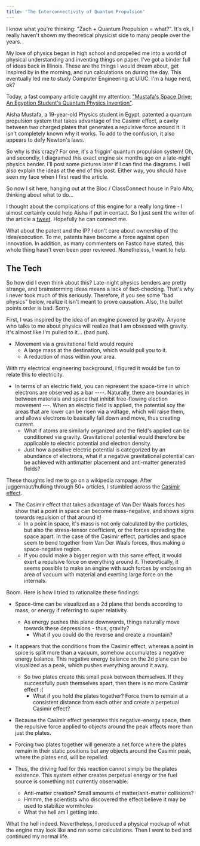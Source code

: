 ```yaml
---
title: 'The Interconnectivity of Quantum Propulsion'
---
```


I know what you're thinking: "Zach + Quantum Propulsion = what?". It's ok, I really haven't shown my theoretical physicist side to many people over the years.

My love of physics began in high school and propelled me into a world of physical understanding and inventing things on paper. I've got a binder full of ideas back in Illinois. These are the things I would dream about, get inspired by in the morning, and run calculations on during the day. This eventually led me to study Computer Engineering at UIUC. I'm a huge nerd, ok?

Today, a fast company article caught my attention: ["Mustafa's Space Drive: An Egyption Student's Quantum Physics Invention"](http://www.fastcompany.com/1837966/mustafas-space-drive-an-egyptian-students-quantum-physics-invention).

Aisha Mustafa, a 19-year-old Physics student in Egypt, patented a quantum propulsion system that takes advantage of the Casimir effect, a cavity between two charged plates that generates a repulsive force around it. It isn't completely known why it works. To add to the confusion, it also appears to defy Newton's laws.

So why is this crazy? For one, it's a friggin' quantum propulsion system! Oh, and secondly, I diagramed this exact engine six months ago on a late-night physics bender. I'll post some pictures later if I can find the diagrams. I will also explain the ideas at the end of this post. Either way, you should have seen my face when I first read the article.

So now I sit here, hanging out at the Bloc / ClassConnect house in Palo Alto, thinking about what to do...

I thought about the complications of this engine for a really long time - I almost certainly could help Aisha if put in contact. So I just sent the writer of the article a [tweet](https://twitter.com/zachtratar/status/206533355225890816). Hopefully he can connect me.

What about the patent and the IP? I don't care about ownership of the idea/execution. To me, patents have become a force against open innovation. In addition, as many commenters on Fastco have stated, this whole thing hasn't even been peer reviewed. Nonetheless, I want to help.

The Tech
--------

So how did I even think about this? Late-night physics benders are pretty strange, and brainstorming ideas means a lack of fact-checking. That's why I never took much of this seriously. Therefore, if you see some "bad physics" below, realize it isn't meant to prove causation. Also, the bullet points order is bad. Sorry.

First, I was inspired by the idea of an engine powered by gravity. Anyone who talks to me about physics will realize that I am obsessed with gravity. It's almost like I'm pulled to it... (bad pun).

*	Movement via a gravitational field would require
	* A large mass at the destination, which would pull you to it.
	* A reduction of mass within your area.

With my electrical engineering background, I figured it would be fun to relate this to electricity.

*	In terms of an electric field, you can represent the space-time in which electrons are observed as a bar ----. Naturally, there are boundaries in between materials and space that inhibit free-flowing election movement _-_-_-_. When an electric field is applied, the potential soy the areas that are lower can be risen via a voltage, which will raise them, and allows electrons to basically fall down and move, thus creating current.
	* What if atoms are similarly organized and the field's applied can be conditioned via gravity. Gravitational potential would therefore be applicable to electric potential and electron density.
	* Just how a positive electric potential is categorized by an abundance of electrons, what if a negative gravitational potential can be achieved with antimatter placement and anti-matter generated fields?

These thoughts led me to go on a wikipedia rampage. After juggernaut/hulking through 50+ articles, I stumbled across the [Casimir effect](http://en.wikipedia.org/wiki/Casimir_effect).

*	The Casimir effect that takes advantage of Van Der Waals forces has show that a point in space can become mass-negative, and shows signs towards repulsion of that around it!
	* In a point in space, it's mass is not only calculated by the particles, but also the stress-tensor coefficient, or the forces spreading the space apart. In the case of the Casimir effect, particles and space seem to bend together from Van Der Waals forces, thus making a space-negative region.
	* If you could make a bigger region with this same effect, it would exert a repulsive force on everything around it. Theoretically, it seems possible to make an engine with such forces by enclosing an area of vacuum with material and exerting large force on the internals.

Boom. Here is how I tried to rationalize these findings:

*	Space-time can be visualized as a 2d plane that bends according to mass, or energy if referring to super relativity.
	*	As energy pushes this plane downwards, things naturally move towards these depressions - thus, gravity?
		* What if you could do the reverse and create a mountain?

*	It appears that the conditions from the Casimir effect, whereas a point in spice is split more than a vacuum, somehow accumulates a negative energy balance. This negative energy balance on the 2d plane can be visualized as a peak, which pushes everything around it away.
	*	So two plates create this small peak between themselves. If they successfully push themselves apart, then there is no more Casimir effect :(
		* What if you hold the plates together? Force them to remain at a consistent distance from each other and create a perpetual Casimir effect?

* Because the Casimir effect generates this negative-energy space, then the repulsive force applied to objects around the peak affects more than just the plates.
* Forcing two plates together will generate a net force where the plates remain in their static positions but any objects around the Casimir peak, where the plates end, will be repelled. 
*	Thus, the driving fuel for this reaction cannot simply be the plates existence. This system either creates perpetual energy or the fuel source is something not currently observable.
	* Anti-matter creation? Small amounts of matter/anit-matter collisions?
	* Hmmm, the scientists who discovered the effect believe it may be used to stabilize wormholes
	* What the hell am I getting into.

What the hell indeed. Nevertheless, I produced a physical mockup of what the engine may look like and ran some calculations. Then I went to bed and continued my normal life.
